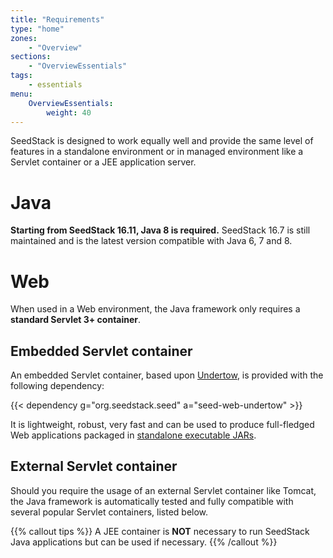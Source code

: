 ```yaml
---
title: "Requirements"
type: "home"
zones:
    - "Overview"
sections:
    - "OverviewEssentials"
tags:
    - essentials
menu:
    OverviewEssentials:
        weight: 40
---
```



SeedStack is designed to work equally well and provide the same level of features in a standalone environment or in
managed environment like a Servlet container or a JEE application server.<!--more-->

# Java

**Starting from SeedStack 16.11, Java 8 is required.** SeedStack 16.7 is still maintained and is the latest version
compatible with Java 6, 7 and 8.

# Web

When used in a Web environment, the Java framework only requires a **standard Servlet 3+ container**.

## Embedded Servlet container

An embedded Servlet container, based upon [Undertow](http://undertow.io), is provided with the following dependency:

{{< dependency g="org.seedstack.seed" a="seed-web-undertow" >}}

It is lightweight, robust, very fast and can be used to produce full-fledged Web applications packaged in [standalone
executable JARs](/docs/seed/maven-plugin/package).

## External Servlet container

Should you require the usage of an external Servlet container like Tomcat, the Java framework is automatically tested and
fully compatible with several popular Servlet containers, listed below.

{{% callout tips %}}
A JEE container is **NOT** necessary to run SeedStack Java applications but can be used if necessary.
{{% /callout %}}
